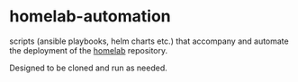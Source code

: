 # homelab-automation
scripts (ansible playbooks, helm charts etc.) that accompany and automate the deployment of the [homelab](https://github.com/darth-veitcher/homelab/) repository.

Designed to be cloned and run as needed.
